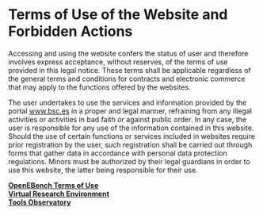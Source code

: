 # Terms of Use of the Website and Forbidden Actions
 
Accessing and using the website confers the status of user and therefore involves express acceptance, without reserves, of the terms of use provided in this legal notice. These terms shall be applicable regardless of the general terms and conditions for contracts and electronic commerce that may apply to the functions offered by the websites.

The user undertakes to use the services and information provided by the portal www.bsc.es in a proper and legal manner, refraining from any illegal activities or activities in bad faith or against public order. In any case, the user is responsible for any use of the information contained in this website. Should the use of certain functions or services included in websites require prior registration by the user, such registration shall be carried out through forms that gather data in accordance with personal data protection regulations. Minors must be authorized by their legal guardians in order to use this website, the latter being responsible for their use. 

**[OpenEBench Terms of Use](https://openebench.bsc.es/legal-notice/)**  
**[Virtual Research Environment](https://openebench.bsc.es/vre//applib/termsofuse.html)**              
**[Tools Observatory](https://openebench.bsc.es/observatory/About)**
